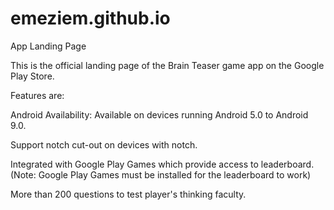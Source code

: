 # emeziem.github.io
App Landing Page

This is the official landing page of the Brain Teaser game app on the Google Play Store.

Features are:

Android Availability: Available on devices running Android 5.0 to Android 9.0.

Support notch cut-out on devices with notch.

Integrated with Google Play Games which provide access to leaderboard. (Note: Google Play Games must be installed for the leaderboard to work)

More than 200 questions to test player's thinking faculty.
